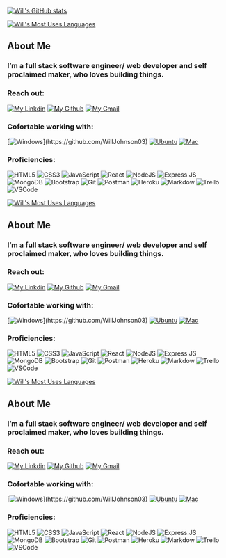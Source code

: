 [![Will's GitHub stats](https://github-readme-stats.vercel.app/api?username=WillJohnson03&hide=stars,issues&include_all_commits=true&count_private=true&show_icons=true&theme=react)](https://github.com/WillJohnson03)

[![Will's Most Uses Languages](https://github-readme-stats.vercel.app/api/top-langs/?username=WillJohnson03&layout=compact&theme=react)](https://github.com/WillJohnson03)

## About Me
### I’m a full stack software engineer/ web developer and self proclaimed maker, who loves building things.

### Reach out:
[![My Linkdin](https://img.shields.io/badge/-LinkedIn-0077B5?style=flat-square&logo=LinkedIn&logoColor=white)](https://www.linkedin.com/in/willbjohnson/) [![My Github](https://img.shields.io/badge/github-%23121011.svg?-the-badge&logo=github&logoColor=white)](https://github.com/WillJohnson03) [![My Gmail](https://img.shields.io/badge/-Gmail-D14836?style=flat-square&logo=Gmail&logoColor=white)](mailto:wbrycejohnson031086@gmail.com)

### Cofortable working with:
[![Windows](https://img.shields.io/badge/-Windows-0078D6?style=flat-square&logo=Windows&logoColor=white")](https://github.com/WillJohnson03) [![Ubuntu](https://img.shields.io/badge/-Ubuntu-0078D6?style=flat-square&logo=Ubuntu&logoColor=white)](https://github.com/WillJohnson03) [![Mac](https://img.shields.io/badge/mac%20os-000000?style=flat-square&for-the-badge&logo=macos&logoColor=F0F0F0)](https://github.com/WillJohnson03)

### Proficiencies:
![HTML5](https://img.shields.io/badge/-HTML5-E34F26?style=flat-square&logo=html5&logoColor=white) ![CSS3](https://img.shields.io/badge/-CSS3-1572B6?style=flat-square&logo=css3) ![JavaScript](https://img.shields.io/badge/-JavaScript-F7DF1E?style=flat-square&logo=javascript&logoColor=black) ![React](https://img.shields.io/badge/-React-61DAFB?style=flat-square&logo=React&logoColor=black) ![NodeJS](https://img.shields.io/badge/-NodeJS-339933?style=flat-square&logo=Node.js&logoColor=white) ![Express.JS](https://img.shields.io/badge/-Express.js-404D59?style=flat-square&for-the-badge) ![MongoDB](https://img.shields.io/badge/-MongoDB-white?style=flat-square&logo=mongodb) ![Bootstrap](https://img.shields.io/badge/-Bootstrap-563D7C?style=flat-square&logo=bootstrap) ![Git](https://img.shields.io/badge/-Git-black?style=flat-square&logo=git) ![Postman](https://img.shields.io/badge/-Postman-FF6C37?style=flat-square&logo=Postman&logoColor=white) ![Heroku](https://img.shields.io/badge/-Heroku-430098?style=flat-square&logo=heroku) ![Markdow](https://img.shields.io/badge/-Markdown-000000?style=flat-square&logo=Markdown&logoColor=white) ![Trello](https://img.shields.io/badge/-Trello-0079BF?style=flat-square&logo=Trello&logoColor=white) ![VSCode](https://img.shields.io/badge/-VS_Code-007ACC?style=flat-square&logo=visual-studio-code)

[![Will's Most Uses Languages](https://github-readme-stats.vercel.app/api/top-langs/?username=manliestben&layout=compact&theme=react)](https://github.com/WillJohnson03)

## About Me
### I’m a full stack software engineer/ web developer and self proclaimed maker, who loves building things.

### Reach out:
[![My Linkdin](https://img.shields.io/badge/-LinkedIn-0077B5?style=flat-square&logo=LinkedIn&logoColor=white)](https://www.linkedin.com/in/willbjohnson/) [![My Github](https://img.shields.io/badge/github-%23121011.svg?-the-badge&logo=github&logoColor=white)](https://github.com/WillJohnson03) [![My Gmail](https://img.shields.io/badge/-Gmail-D14836?style=flat-square&logo=Gmail&logoColor=white)](mailto:wbrycejohnson031086@gmail.com)

### Cofortable working with:
[![Windows](https://img.shields.io/badge/-Windows-0078D6?style=flat-square&logo=Windows&logoColor=white")](https://github.com/WillJohnson03) [![Ubuntu](https://img.shields.io/badge/-Ubuntu-0078D6?style=flat-square&logo=Ubuntu&logoColor=white)](https://github.com/WillJohnson03) [![Mac](https://img.shields.io/badge/mac%20os-000000?style=flat-square&for-the-badge&logo=macos&logoColor=F0F0F0)](https://github.com/WillJohnson03)

### Proficiencies:
![HTML5](https://img.shields.io/badge/-HTML5-E34F26?style=flat-square&logo=html5&logoColor=white) ![CSS3](https://img.shields.io/badge/-CSS3-1572B6?style=flat-square&logo=css3) ![JavaScript](https://img.shields.io/badge/-JavaScript-F7DF1E?style=flat-square&logo=javascript&logoColor=black) ![React](https://img.shields.io/badge/-React-61DAFB?style=flat-square&logo=React&logoColor=black) ![NodeJS](https://img.shields.io/badge/-NodeJS-339933?style=flat-square&logo=Node.js&logoColor=white) ![Express.JS](https://img.shields.io/badge/-Express.js-404D59?style=flat-square&for-the-badge) ![MongoDB](https://img.shields.io/badge/-MongoDB-white?style=flat-square&logo=mongodb) ![Bootstrap](https://img.shields.io/badge/-Bootstrap-563D7C?style=flat-square&logo=bootstrap) ![Git](https://img.shields.io/badge/-Git-black?style=flat-square&logo=git) ![Postman](https://img.shields.io/badge/-Postman-FF6C37?style=flat-square&logo=Postman&logoColor=white) ![Heroku](https://img.shields.io/badge/-Heroku-430098?style=flat-square&logo=heroku) ![Markdow](https://img.shields.io/badge/-Markdown-000000?style=flat-square&logo=Markdown&logoColor=white) ![Trello](https://img.shields.io/badge/-Trello-0079BF?style=flat-square&logo=Trello&logoColor=white) ![VSCode](https://img.shields.io/badge/-VS_Code-007ACC?style=flat-square&logo=visual-studio-code)

[![Will's Most Uses Languages](https://github-readme-stats.vercel.app/api/top-langs/?username=manliestben&layout=compact&theme=react)](https://github.com/WillJohnson03)

## About Me
### I’m a full stack software engineer/ web developer and self proclaimed maker, who loves building things.

### Reach out:
[![My Linkdin](https://img.shields.io/badge/-LinkedIn-0077B5?style=flat-square&logo=LinkedIn&logoColor=white)](https://www.linkedin.com/in/willbjohnson/) [![My Github](https://img.shields.io/badge/github-%23121011.svg?-the-badge&logo=github&logoColor=white)](https://github.com/WillJohnson03) [![My Gmail](https://img.shields.io/badge/-Gmail-D14836?style=flat-square&logo=Gmail&logoColor=white)](mailto:wbrycejohnson031086@gmail.com)

### Cofortable working with:
[![Windows](https://img.shields.io/badge/-Windows-0078D6?style=flat-square&logo=Windows&logoColor=white")](https://github.com/WillJohnson03) [![Ubuntu](https://img.shields.io/badge/-Ubuntu-0078D6?style=flat-square&logo=Ubuntu&logoColor=white)](https://github.com/WillJohnson03) [![Mac](https://img.shields.io/badge/mac%20os-000000?style=flat-square&for-the-badge&logo=macos&logoColor=F0F0F0)](https://github.com/WillJohnson03)

### Proficiencies:
![HTML5](https://img.shields.io/badge/-HTML5-E34F26?style=flat-square&logo=html5&logoColor=white) ![CSS3](https://img.shields.io/badge/-CSS3-1572B6?style=flat-square&logo=css3) ![JavaScript](https://img.shields.io/badge/-JavaScript-F7DF1E?style=flat-square&logo=javascript&logoColor=black) ![React](https://img.shields.io/badge/-React-61DAFB?style=flat-square&logo=React&logoColor=black) ![NodeJS](https://img.shields.io/badge/-NodeJS-339933?style=flat-square&logo=Node.js&logoColor=white) ![Express.JS](https://img.shields.io/badge/-Express.js-404D59?style=flat-square&for-the-badge) ![MongoDB](https://img.shields.io/badge/-MongoDB-white?style=flat-square&logo=mongodb) ![Bootstrap](https://img.shields.io/badge/-Bootstrap-563D7C?style=flat-square&logo=bootstrap) ![Git](https://img.shields.io/badge/-Git-black?style=flat-square&logo=git) ![Postman](https://img.shields.io/badge/-Postman-FF6C37?style=flat-square&logo=Postman&logoColor=white) ![Heroku](https://img.shields.io/badge/-Heroku-430098?style=flat-square&logo=heroku) ![Markdow](https://img.shields.io/badge/-Markdown-000000?style=flat-square&logo=Markdown&logoColor=white) ![Trello](https://img.shields.io/badge/-Trello-0079BF?style=flat-square&logo=Trello&logoColor=white) ![VSCode](https://img.shields.io/badge/-VS_Code-007ACC?style=flat-square&logo=visual-studio-code)
